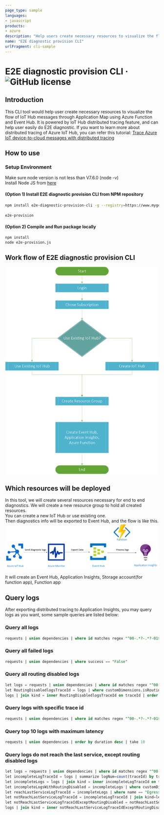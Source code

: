 ```yaml
---
page_type: sample
languages:
- javascript
products:
- azure
description: "Help users create necessary resources to visualize the flow of IoT Hub messages through Application Map using Azure Functions and Event Hub."
name: "E2E diagnostic provision CLI"
urlFragment: cli-sample
---
```


# E2E diagnostic provision CLI &middot; ![GitHub license](https://img.shields.io/badge/license-MIT-blue.svg) 

## Introduction

This CLI tool would help user create necessary resources to visualize the flow of IoT Hub messages through Application Map using Azure Function and Event Hub. It is powered by IoT Hub distributed tracing feature, and can help user easily do E2E diagnostic. If you want to learn more about distributed tracing of Azure IoT Hub, you can refer this tutorial: [Trace Azure IoT device-to-cloud messages with distributed tracing](https://aka.ms/iottracing)

## How to use
### Setup Environment
Make sure node version is not less than V7.6.0 (node -v)  
Install Node JS from [here](https://nodejs.org/en/download/)

#### (Option 1) Install E2E diagnostic provision CLI from NPM repository
```bash
npm install e2e-diagnostic-provision-cli -g --registry=https://www.myget.org/F/e2e-diagnostic-provision-cli/npm

e2e-provision
```

#### (Option 2) Compile and Run package locally
```
npm install
node e2e-provision.js
```

## Work flow of E2E diagnostic provision CLI
![](doc/flow.png)

## Which resources will be deployed

In this tool, we will create several resources necessary for end to end diagnostics.
We will create a new resource group to hold all created resources.  
You can create a new IoT Hub or use existing one.  
Then diagnostics info will be exported to Event Hub, and the flow is like this.
![](doc/eventhub.png "Eventhub")

It will create an Event Hub, Application Insights, Storage account(for function app), Function app

## Query logs

After exporting distributed tracing to Application Insights, you may query logs as you want, some sample queries are listed below:

### Query all logs

 ```sql
 requests | union dependencies | where id matches regex "^00-.*?-.*?-01$" | order by timestamp desc 
```

### Query all failed logs

```sql
requests | union dependencies | where success == "False" 
```

### Query all routing disabled logs

```sql
let logs = requests | union dependencies | where id matches regex "^00-.*?-.*?-01$" | extend traceId = substring(id, 0,35);
let RoutingDisabledlogsTraceId = logs | where customDimensions.isRoutingEnabled == "False" | project traceId;
logs | join kind = inner RoutingDisabledlogsTraceId on traceId | order by id
```

### Query logs with specific trace id

```sql
requests | union dependencies | where id matches regex "^00-.*?-.*?-01$" | extend traceId = substring(id, 3,32) | where traceId == "0CCEBFC39C3F848005CC31196A77B0BB"
```
### Query top 10 logs with maximum latency

```sql
requests | union dependencies | order by duration desc | take 10
```

### Query logs do not reach the last service, except routing disabled logs

```sql
let logs = requests | union dependencies | where id matches regex "^00-.*?-.*?-01$" | extend traceId = substring(id, 0,35);
let incompleteLogTraceId = logs | summarize logNum=count(traceId) by traceId | where logNum < 3;
let incompleteLogs = logs | join kind = inner incompleteLogTraceId on traceId;
let incompleteLogsWithRoutingDisabled = incompleteLogs | where customDimensions.isRoutingEnabled == "False" | project traceId = substring(id, 0,35);
let reachLastServiceLogTraceId = incompleteLogs | where name == "Egress Latency" | project traceId = substring(id, 0,35);
let notReachLastServiceLogTraceId = incompleteLogTraceId | join kind=leftanti reachLastServiceLogTraceId on traceId;
let notReachLastServiceLogTraceIdExceptRoutingDisabled = notReachLastServiceLogTraceId | join kind=leftanti incompleteLogsWithRoutingDisabled on traceId;
logs | join kind = inner notReachLastServiceLogTraceIdExceptRoutingDisabled on traceId | order by id 
```
